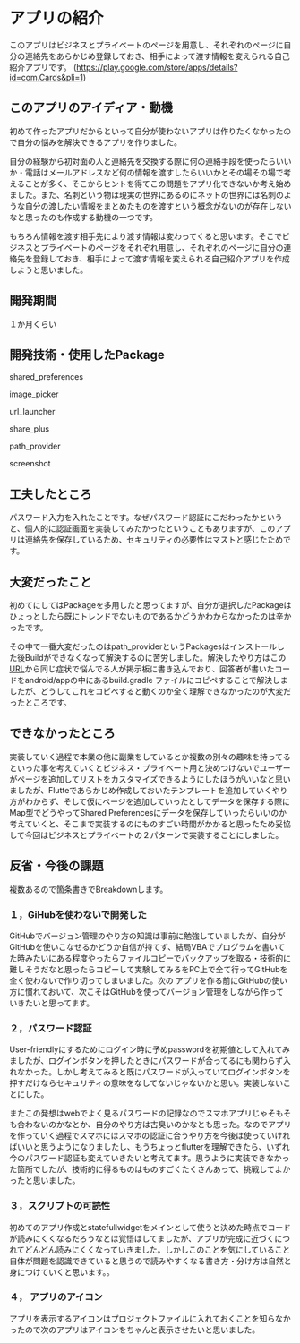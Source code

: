 # アプリの紹介
このアプリはビジネスとプライベートのページを用意し、それぞれのページに自分の連絡先をあらかじめ登録しておき、相手によって渡す情報を変えられる自己紹介アプリです。
(https://play.google.com/store/apps/details?id=com.Cards&pli=1)

## このアプリのアイディア・動機
初めて作ったアプリだからといって自分が使わないアプリは作りたくなかったので自分の悩みを解決できるアプリを作りました。

自分の経験から初対面の人と連絡先を交換する際に何の連絡手段を使ったらいいか・電話はメールアドレスなど何の情報を渡すしたらいいかとその場その場で考えることが多く、そこからヒントを得てこの問題をアプリ化できないか考え始めました。また、名刺という物は現実の世界にあるのにネットの世界には名刺のような自分の渡したい情報をまとめたものを渡すという概念がないのが存在しないなと思ったのも作成する動機の一つです。

もちろん情報を渡す相手先により渡す情報は変わってくると思います。そこでビジネスとプライベートのページをそれぞれ用意し、それぞれのページに自分の連絡先を登録しておき、相手によって渡す情報を変えられる自己紹介アプリを作成しようと思いました。

## 開発期間
１か月くらい

## 開発技術・使用したPackage
shared_preferences

image_picker

url_launcher

share_plus

path_provider

screenshot

## 工夫したところ
パスワード入力を入れたことです。なぜパスワード認証にこだわったかというと、個人的に認証画面を実装してみたかったということもありますが、このアプリは連絡先を保存しているため、セキュリティの必要性はマストと感じたためです。

## 大変だったこと
初めてにしてはPackageを多用したと思ってますが、自分が選択したPackageはひょっとしたら既にトレンドでないものであるかどうかわからなかったのは辛かったです。

その中で一番大変だったのはpath_providerというPackagesはインストールした後Buildができなくなって解決するのに苦労しました。解決したやり方はこの[URL](https://github.com/flutter/flutter/issues/119247)から同じ症状で悩んでる人が掲示板に書き込んでおり、回答者が書いたコードをandroid/appの中にあるbuild.gradle ファイルにコピペすることで解決しましたが、どうしてこれをコピペすると動くのか全く理解できなかったのが大変だったところです。

## できなかったところ
実装していく過程で本業の他に副業をしているとか複数の別々の趣味を持ってるといった事を考えていくとビジネス・プライベート用と決めつけないでユーザーがページを追加してリストをカスタマイズできるようにしたほうがいいなと思いましたが、Flutteであらかじめ作成しておいたテンプレートを追加していくやり方がわからず、そして仮にページを追加していったとしてデータを保存する際にMap型でどうやってShared Preferencesにデータを保存していったらいいのか考えていくと、そこまで実装するのにものすごい時間がかかると思ったため妥協して今回はビジネスとプライベートの２パターンで実装することにしました。

## 反省・今後の課題
複数あるので箇条書きでBreakdownします。

### １，GiHubを使わないで開発した
GitHubでバージョン管理のやり方の知識は事前に勉強していましたが、自分がGitHubを使いこなせるかどうか自信が持てず、結局VBAでプログラムを書いてた時みたいにある程度やったらファイルコピーでバックアップを取る・技術的に難しそうだなと思ったらコピーして実験してみるをPC上で全て行ってGitHubを全く使わないで作り切ってしまいました。次の
アプリを作る前にGitHubの使い方に慣れておいて、次こそはGitHubを使ってバージョン管理をしながら作っていきたいと思ってます。


### ２，パスワード認証
User-friendlyにするためにログイン時に予めpasswordを初期値として入れてみましたが、ログインボタンを押したときにパスワードが合ってるにも関わらず入れなかった。しかし考えてみると既にパスワードが入っていてログインボタンを押すだけならセキュリティの意味をなしてないじゃないかと思い。実装しないことにした。

またこの発想はwebでよく見るパスワードの記録なのでスマホアプリじゃそもそも合わないのかなとか、自分のやり方は古臭いのかなとも思った。なのでアプリを作っていく過程でスマホにはスマホの認証に合うやり方を今後は使っていければいいと思うようになりましたし、もうちょっとflutterを理解できたら、いずれ今のパスワード認証も変えていきたいと考えてます。思うように実装できなかった箇所でしたが、技術的に得るものはものすごくたくさんあって、挑戦してよかったと思いました。


### ３，スクリプトの可読性
初めてのアプリ作成とstatefullwidgetをメインとして使うと決めた時点でコードが読みにくくなるだろうなとは覚悟はしてましたが、アプリが完成に近づくにつれてどんどん読みにくくなっていきました。しかしこのことを気にしていること自体が問題を認識できていると思うので読みやすくなる書き方・分け方は自然と身につけていくと思います。。


### ４， アプリのアイコン
アプリを表示するアイコンはプロジェクトファイルに入れておくことを知らなかったので次のアプリはアイコンをちゃんと表示させたいと思いました。

